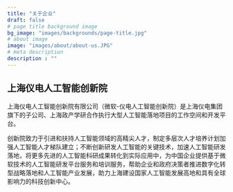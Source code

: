 ```yaml
---
title: "关于企业"
draft: false
# page title background image
bg_image: "images/backgrounds/page-title.jpg"
# about image
image: "images/about/about-us.JPG"
# meta description
description : ""
---
```


## 上海仪电人工智能创新院

上海仪电人工智能创新院有限公司（微软-仪电人工智能创新院）是上海仪电集团旗下的子公司、上海政产学研合作执行大型人工智能落地项目的工作空间和开发平台。

创新院致力于引进和扶持人工智能领域的高精尖人才，制定多层次人才培养计划加强人工智能人才梯队建立；不断创新研发人工智能的关键技术，加速人工智能研发落地，将更多先进的人工智能科研成果转化到实际应用中，为中国企业提供基于微软技术的人工智能研发平台服务和培训服务，帮助企业和政府决策者推进数字化转型战略落地和人工智能产业发展，助力上海建设国家人工智能发展高地和具有全球影响力的科技创新中心。
